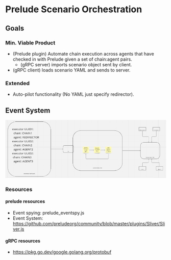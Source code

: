# Prelude Scenario Orchestration 

## Goals
### Min. Viable Product
 - (Prelude plugin) Automate chain execution across agents that have checked in with Prelude given a set of chain:agent pairs.
    - (gRPC server) imports scenario object sent by client.
 - (gRPC client) loads scenario YAML and sends to server.

### Extended
 - Auto-pilot functionality (No YAML just specify redirector).

## Event System

![Diagram](./assets/diag.png)

### Resources

#### prelude resources

- Event spying: prelude_eventspy.js
- Event System: https://github.com/preludeorg/community/blob/master/plugins/Sliver/Sliver.js   

#### gRPC resources

- https://pkg.go.dev/google.golang.org/protobuf

### 



